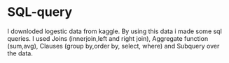# SQL-query

I downloded logestic data from kaggle.
By using this data i made some sql queries.
I used Joins (innerjoin,left and right join), Aggregate function (sum,avg), Clauses (group by,order by, select, where) and Subquery over the data.
